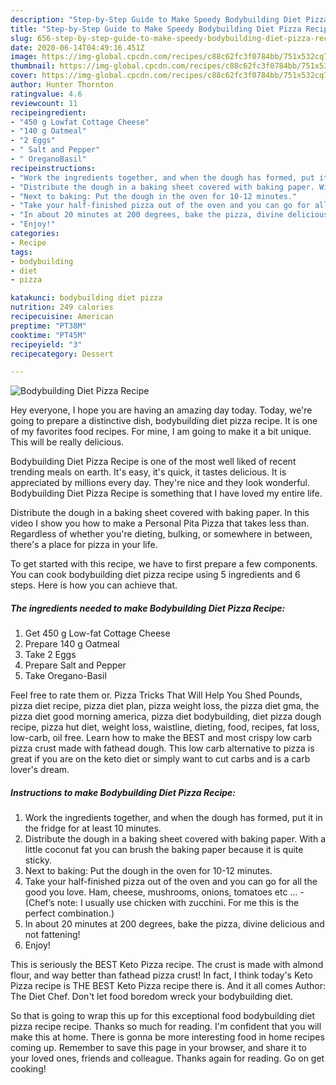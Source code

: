 ```yaml
---
description: "Step-by-Step Guide to Make Speedy Bodybuilding Diet Pizza Recipe"
title: "Step-by-Step Guide to Make Speedy Bodybuilding Diet Pizza Recipe"
slug: 656-step-by-step-guide-to-make-speedy-bodybuilding-diet-pizza-recipe
date: 2020-06-14T04:49:16.451Z
image: https://img-global.cpcdn.com/recipes/c88c62fc3f0784bb/751x532cq70/bodybuilding-diet-pizza-recipe-recipe-main-photo.jpg
thumbnail: https://img-global.cpcdn.com/recipes/c88c62fc3f0784bb/751x532cq70/bodybuilding-diet-pizza-recipe-recipe-main-photo.jpg
cover: https://img-global.cpcdn.com/recipes/c88c62fc3f0784bb/751x532cq70/bodybuilding-diet-pizza-recipe-recipe-main-photo.jpg
author: Hunter Thornton
ratingvalue: 4.6
reviewcount: 11
recipeingredient:
- "450 g Lowfat Cottage Cheese"
- "140 g Oatmeal"
- "2 Eggs"
- " Salt and Pepper"
- " OreganoBasil"
recipeinstructions:
- "Work the ingredients together, and when the dough has formed, put it in the fridge for at least 10 minutes."
- "Distribute the dough in a baking sheet covered with baking paper. With a little coconut fat you can brush the baking paper because it is quite sticky."
- "Next to baking: Put the dough in the oven for 10-12 minutes."
- "Take your half-finished pizza out of the oven and you can go for all the good you love. Ham, cheese, mushrooms, onions, tomatoes etc … (Chef’s note: I usually use chicken with zucchini. For me this is the perfect combination.)"
- "In about 20 minutes at 200 degrees, bake the pizza, divine delicious and not fattening!"
- "Enjoy!"
categories:
- Recipe
tags:
- bodybuilding
- diet
- pizza

katakunci: bodybuilding diet pizza 
nutrition: 249 calories
recipecuisine: American
preptime: "PT38M"
cooktime: "PT45M"
recipeyield: "3"
recipecategory: Dessert

---
```



![Bodybuilding Diet Pizza Recipe](https://img-global.cpcdn.com/recipes/c88c62fc3f0784bb/751x532cq70/bodybuilding-diet-pizza-recipe-recipe-main-photo.jpg)

Hey everyone, I hope you are having an amazing day today. Today, we're going to prepare a distinctive dish, bodybuilding diet pizza recipe. It is one of my favorites food recipes. For mine, I am going to make it a bit unique. This will be really delicious.

Bodybuilding Diet Pizza Recipe is one of the most well liked of recent trending meals on earth. It's easy, it's quick, it tastes delicious. It is appreciated by millions every day. They're nice and they look wonderful. Bodybuilding Diet Pizza Recipe is something that I have loved my entire life.

Distribute the dough in a baking sheet covered with baking paper. In this video I show you how to make a Personal Pita Pizza that takes less than. Regardless of whether you&#39;re dieting, bulking, or somewhere in between, there&#39;s a place for pizza in your life.


To get started with this recipe, we have to first prepare a few components. You can cook bodybuilding diet pizza recipe using 5 ingredients and 6 steps. Here is how you can achieve that.

<!--inarticleads1-->

##### The ingredients needed to make Bodybuilding Diet Pizza Recipe:

1. Get 450 g Low-fat Cottage Cheese
1. Prepare 140 g Oatmeal
1. Take 2 Eggs
1. Prepare  Salt and Pepper
1. Take  Oregano-Basil


Feel free to rate them or. Pizza Tricks That Will Help You Shed Pounds, pizza diet recipe, pizza diet plan, pizza weight loss, the pizza diet gma, the pizza diet good morning america, pizza diet bodybuilding, diet pizza dough recipe, pizza hut diet, weight loss, waistline, dieting, food, recipes, fat loss, low-carb, oil free. Learn how to make the BEST and most crispy low carb pizza crust made with fathead dough. This low carb alternative to pizza is great if you are on the keto diet or simply want to cut carbs and is a carb lover&#39;s dream. 

<!--inarticleads2-->

##### Instructions to make Bodybuilding Diet Pizza Recipe:

1. Work the ingredients together, and when the dough has formed, put it in the fridge for at least 10 minutes.
1. Distribute the dough in a baking sheet covered with baking paper. With a little coconut fat you can brush the baking paper because it is quite sticky.
1. Next to baking: Put the dough in the oven for 10-12 minutes.
1. Take your half-finished pizza out of the oven and you can go for all the good you love. Ham, cheese, mushrooms, onions, tomatoes etc … - (Chef’s note: I usually use chicken with zucchini. For me this is the perfect combination.)
1. In about 20 minutes at 200 degrees, bake the pizza, divine delicious and not fattening!
1. Enjoy!


This is seriously the BEST Keto Pizza recipe. The crust is made with almond flour, and way better than fathead pizza crust! In fact, I think today&#39;s Keto Pizza recipe is THE BEST Keto Pizza recipe there is. And it all comes Author: The Diet Chef. Don&#39;t let food boredom wreck your bodybuilding diet. 

So that is going to wrap this up for this exceptional food bodybuilding diet pizza recipe recipe. Thanks so much for reading. I'm confident that you will make this at home. There is gonna be more interesting food in home recipes coming up. Remember to save this page in your browser, and share it to your loved ones, friends and colleague. Thanks again for reading. Go on get cooking!
